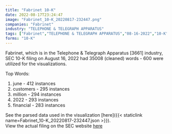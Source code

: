 ```yaml
---
title: "Fabrinet 10-K"
date: 2022-08-17T23:24:47
image: "Fabrinet_10-K_20220817-232447.png"
companies: "Fabrinet"
industry: "TELEPHONE & TELEGRAPH APPARATUS"
tags: ["Fabrinet","TELEPHONE & TELEGRAPH APPARATUS","08-16-2022","10-K"]
forms: "10-K"
---
```

Fabrinet, which is in the Telephone & Telegraph Apparatus [3661] industry, SEC 10-K filing on August 16, 2022 had 35008 (cleaned) words - 600 were utilized for the visualizations.

Top Words:
1. june - 412 instances
2. customers - 295 instances
3. million - 294 instances
4. 2022 - 293 instances
5. financial - 283 instances


See the parsed data used in the visualization [here]({{< staticlink name=Fabrinet_10-K_20220817-232447.json >}}).  
View the actual filing on the SEC website [here](https://www.sec.gov/Archives/edgar/data/1408710/0001408710-22-000045.txt)